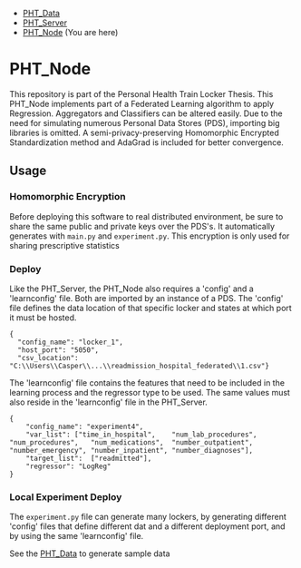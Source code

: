 * [PHT_Data](https://github.com/CaspervanAarle/PHT_Synth_Data_Gen)
* [PHT_Server](https://github.com/CaspervanAarle/PHT_Server) 
* [PHT_Node](https://github.com/CaspervanAarle/PHT_Node) (You are here)

# PHT_Node

This repository is part of the Personal Health Train Locker Thesis. This PHT_Node implements part of a Federated Learning algorithm to apply Regression. Aggregators and Classifiers can be altered easily. Due to the need for simulating numerous Personal Data Stores (PDS), importing big libraries is omitted. A semi-privacy-preserving Homomorphic Encrypted Standardization method and AdaGrad is included for better convergence.



## Usage

### Homomorphic Encryption
Before deploying this software to real distributed environment, be sure to share the same public and private keys over the PDS's. It automatically generates with ```main.py``` and ```experiment.py```. This encryption is only used for sharing prescriptive statistics

### Deploy
Like the PHT_Server, the PHT_Node also requires a 'config' and a 'learnconfig' file. Both are imported by an instance of a PDS. The 'config' file defines the data location of that specific locker and states at which port it must be hosted.
```
{
  "config_name": "locker_1", 
  "host_port": "5050", 
  "csv_location": "C:\\Users\\Casper\\...\\readmission_hospital_federated\\1.csv"}
```
The 'learnconfig' file contains the features that need to be included in the learning process and the regressor type to be used. The same values must also reside in the 'learnconfig' file in the PHT_Server.
```
{
	"config_name": "experiment4",
	"var_list": ["time_in_hospital",	"num_lab_procedures",	"num_procedures",	"num_medications",	"number_outpatient",	"number_emergency",	"number_inpatient",	"number_diagnoses"],
	"target_list":	["readmitted"],
	"regressor": "LogReg"
}
```

### Local Experiment Deploy
The ```experiment.py``` file can generate many lockers, by generating different 'config' files that define different dat and a different deployment port, and by using the same 'learnconfig' file.



See the [PHT_Data](https://github.com/CaspervanAarle/PHT_Synth_Data_Gen) to generate sample data
